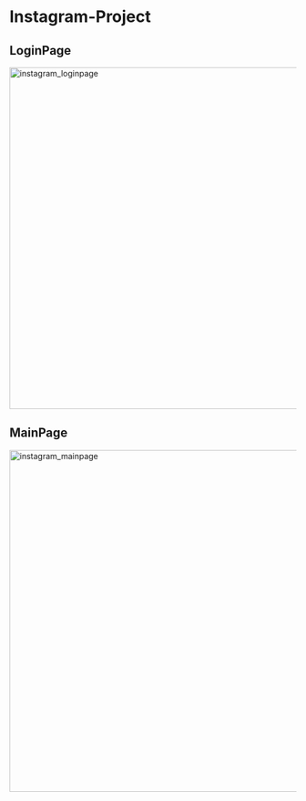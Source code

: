 # Instagram-Project

## LoginPage
<img width="600" alt="instagram_loginpage" src="https://user-images.githubusercontent.com/68722179/147914730-0be6d515-cb9b-4906-80fa-b9d4141da595.png" />

## MainPage
<img width="600" alt="instagram_mainpage" src="https://user-images.githubusercontent.com/68722179/147914743-7012a280-0171-4202-9e87-7b72d616110e.jpg" />
